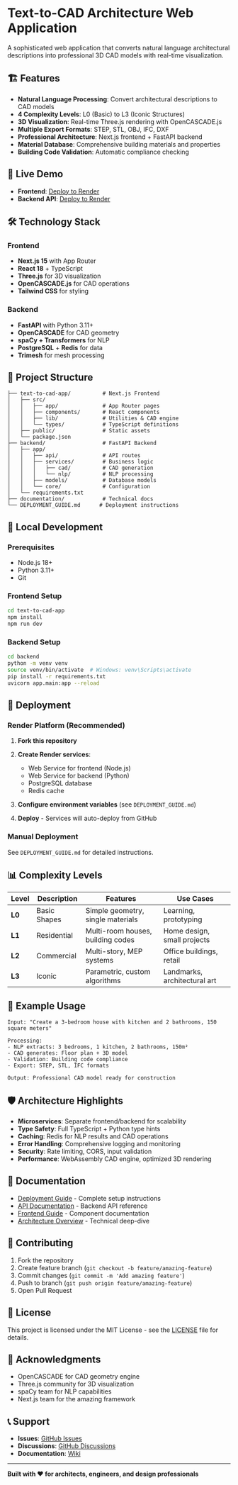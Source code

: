 # Text-to-CAD Architecture Web Application

A sophisticated web application that converts natural language architectural descriptions into professional 3D CAD models with real-time visualization.

## 🏗️ **Features**

- **Natural Language Processing**: Convert architectural descriptions to CAD models
- **4 Complexity Levels**: L0 (Basic) to L3 (Iconic Structures)
- **3D Visualization**: Real-time Three.js rendering with OpenCASCADE.js
- **Multiple Export Formats**: STEP, STL, OBJ, IFC, DXF
- **Professional Architecture**: Next.js frontend + FastAPI backend
- **Material Database**: Comprehensive building materials and properties
- **Building Code Validation**: Automatic compliance checking

## 🚀 **Live Demo**

- **Frontend**: [Deploy to Render](https://render.com)
- **Backend API**: [Deploy to Render](https://render.com)

## 🛠️ **Technology Stack**

### Frontend
- **Next.js 15** with App Router
- **React 18** + TypeScript
- **Three.js** for 3D visualization
- **OpenCASCADE.js** for CAD operations
- **Tailwind CSS** for styling

### Backend
- **FastAPI** with Python 3.11+
- **OpenCASCADE** for CAD geometry
- **spaCy + Transformers** for NLP
- **PostgreSQL** + **Redis** for data
- **Trimesh** for mesh processing

## 📁 **Project Structure**

```
├── text-to-cad-app/          # Next.js Frontend
│   ├── src/
│   │   ├── app/              # App Router pages
│   │   ├── components/       # React components
│   │   ├── lib/              # Utilities & CAD engine
│   │   └── types/            # TypeScript definitions
│   ├── public/               # Static assets
│   └── package.json
├── backend/                  # FastAPI Backend
│   ├── app/
│   │   ├── api/              # API routes
│   │   ├── services/         # Business logic
│   │   │   ├── cad/          # CAD generation
│   │   │   └── nlp/          # NLP processing
│   │   ├── models/           # Database models
│   │   └── core/             # Configuration
│   └── requirements.txt
├── documentation/            # Technical docs
└── DEPLOYMENT_GUIDE.md      # Deployment instructions
```

## 🔧 **Local Development**

### Prerequisites
- Node.js 18+
- Python 3.11+
- Git

### Frontend Setup
```bash
cd text-to-cad-app
npm install
npm run dev
```

### Backend Setup
```bash
cd backend
python -m venv venv
source venv/bin/activate  # Windows: venv\Scripts\activate
pip install -r requirements.txt
uvicorn app.main:app --reload
```

## 🚀 **Deployment**

### Render Platform (Recommended)

1. **Fork this repository**
2. **Create Render services**:
   - Web Service for frontend (Node.js)
   - Web Service for backend (Python)
   - PostgreSQL database
   - Redis cache

3. **Configure environment variables** (see `DEPLOYMENT_GUIDE.md`)
4. **Deploy** - Services will auto-deploy from GitHub

### Manual Deployment
See `DEPLOYMENT_GUIDE.md` for detailed instructions.

## 📊 **Complexity Levels**

| Level | Description | Features | Use Cases |
|-------|-------------|----------|-----------|
| **L0** | Basic Shapes | Simple geometry, single materials | Learning, prototyping |
| **L1** | Residential | Multi-room houses, building codes | Home design, small projects |
| **L2** | Commercial | Multi-story, MEP systems | Office buildings, retail |
| **L3** | Iconic | Parametric, custom algorithms | Landmarks, architectural art |

## 🔬 **Example Usage**

```
Input: "Create a 3-bedroom house with kitchen and 2 bathrooms, 150 square meters"

Processing:
- NLP extracts: 3 bedrooms, 1 kitchen, 2 bathrooms, 150m²
- CAD generates: Floor plan + 3D model
- Validation: Building code compliance
- Export: STEP, STL, IFC formats

Output: Professional CAD model ready for construction
```

## 🛡️ **Architecture Highlights**

- **Microservices**: Separate frontend/backend for scalability
- **Type Safety**: Full TypeScript + Python type hints
- **Caching**: Redis for NLP results and CAD operations
- **Error Handling**: Comprehensive logging and monitoring
- **Security**: Rate limiting, CORS, input validation
- **Performance**: WebAssembly CAD engine, optimized 3D rendering

## 📖 **Documentation**

- [Deployment Guide](DEPLOYMENT_GUIDE.md) - Complete setup instructions
- [API Documentation](backend/README.md) - Backend API reference
- [Frontend Guide](text-to-cad-app/README.md) - Component documentation
- [Architecture Overview](documentation/) - Technical deep-dive

## 🤝 **Contributing**

1. Fork the repository
2. Create feature branch (`git checkout -b feature/amazing-feature`)
3. Commit changes (`git commit -m 'Add amazing feature'`)
4. Push to branch (`git push origin feature/amazing-feature`)
5. Open Pull Request

## 📄 **License**

This project is licensed under the MIT License - see the [LICENSE](LICENSE) file for details.

## 🙏 **Acknowledgments**

- OpenCASCADE for CAD geometry engine
- Three.js community for 3D visualization
- spaCy team for NLP capabilities
- Next.js team for the amazing framework

## 📞 **Support**

- **Issues**: [GitHub Issues](https://github.com/yourusername/text-to-cad/issues)
- **Discussions**: [GitHub Discussions](https://github.com/yourusername/text-to-cad/discussions)
- **Documentation**: [Wiki](https://github.com/yourusername/text-to-cad/wiki)

---

**Built with ❤️ for architects, engineers, and design professionals**